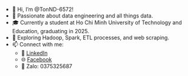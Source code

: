 - 👋 Hi, I’m @TonND-6572!
- 👀 Passionate about data engineering and all things data.
- 🎓 Currently a student at Ho Chi Minh University of Technology and Education, graduating in 2025.
- 🌱 Exploring Hadoop, Spark, ETL processes, and web scraping.
- 📫 Connect with me:
   - 🔗 [LinkedIn](https://www.linkedin.com/in/nguyenductoan040402)
   - 🌐 [Facebook](https://www.facebook.com/profile.php?id=100008166552114)
   - 📱  Zalo: 0375325687
  
<!---
TonND-6572/TonND-6572 is a ✨ special ✨ repository because its `README.md` (this file) appears on your GitHub profile.
You can click the Preview link to take a look at your changes.
--->
